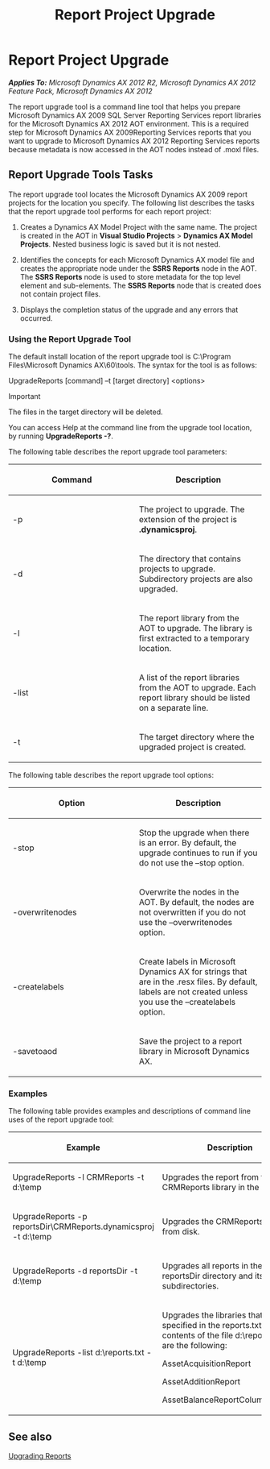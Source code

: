 ﻿---
title: Report Project Upgrade
TOCTitle: Report Project Upgrade
ms:assetid: b7a7535b-11c7-4ebb-8d88-172bb9577b32
ms:mtpsurl: https://technet.microsoft.com/en-us/library/Hh292607(v=AX.60)
ms:contentKeyID: 36655946
ms.date: 11/07/2012
mtps_version: v=AX.60
---

# Report Project Upgrade 


_**Applies To:** Microsoft Dynamics AX 2012 R2, Microsoft Dynamics AX 2012 Feature Pack, Microsoft Dynamics AX 2012_

The report upgrade tool is a command line tool that helps you prepare Microsoft Dynamics AX 2009 SQL Server Reporting Services report libraries for the Microsoft Dynamics AX 2012 AOT environment. This is a required step for Microsoft Dynamics AX 2009Reporting Services reports that you want to upgrade to Microsoft Dynamics AX 2012 Reporting Services reports because metadata is now accessed in the AOT nodes instead of .moxl files.

## Report Upgrade Tools Tasks

The report upgrade tool locates the Microsoft Dynamics AX 2009 report projects for the location you specify. The following list describes the tasks that the report upgrade tool performs for each report project:

1.  Creates a Dynamics AX Model Project with the same name. The project is created in the AOT in **Visual Studio Projects** \> **Dynamics AX Model Projects**. Nested business logic is saved but it is not nested.

2.  Identifies the concepts for each Microsoft Dynamics AX model file and creates the appropriate node under the **SSRS Reports** node in the AOT. The **SSRS Reports** node is used to store metadata for the top level element and sub-elements. The **SSRS Reports** node that is created does not contain project files.

3.  Displays the completion status of the upgrade and any errors that occurred.

### Using the Report Upgrade Tool

The default install location of the report upgrade tool is C:\\Program Files\\Microsoft Dynamics AX\\60\\tools. The syntax for the tool is as follows:

UpgradeReports \[command\] –t \[target directory\] \<options\>


> [!IMPORTANT]
> <P>The files in the target directory will be deleted.</P>



You can access Help at the command line from the upgrade tool location, by running **UpgradeReports -?**.

The following table describes the report upgrade tool parameters:

<table>
<colgroup>
<col style="width: 50%" />
<col style="width: 50%" />
</colgroup>
<thead>
<tr class="header">
<th><p>Command</p></th>
<th><p>Description</p></th>
</tr>
</thead>
<tbody>
<tr class="odd">
<td><p>-p</p></td>
<td><p>The project to upgrade. The extension of the project is <strong>.dynamicsproj</strong>.</p></td>
</tr>
<tr class="even">
<td><p>-d</p></td>
<td><p>The directory that contains projects to upgrade. Subdirectory projects are also upgraded.</p></td>
</tr>
<tr class="odd">
<td><p>-l</p></td>
<td><p>The report library from the AOT to upgrade. The library is first extracted to a temporary location.</p></td>
</tr>
<tr class="even">
<td><p>-list</p></td>
<td><p>A list of the report libraries from the AOT to upgrade. Each report library should be listed on a separate line.</p></td>
</tr>
<tr class="odd">
<td><p>-t</p></td>
<td><p>The target directory where the upgraded project is created.</p></td>
</tr>
</tbody>
</table>


The following table describes the report upgrade tool options:

<table>
<colgroup>
<col style="width: 50%" />
<col style="width: 50%" />
</colgroup>
<thead>
<tr class="header">
<th><p>Option</p></th>
<th><p>Description</p></th>
</tr>
</thead>
<tbody>
<tr class="odd">
<td><p>-stop</p></td>
<td><p>Stop the upgrade when there is an error. By default, the upgrade continues to run if you do not use the –stop option.</p></td>
</tr>
<tr class="even">
<td><p>-overwritenodes</p></td>
<td><p>Overwrite the nodes in the AOT. By default, the nodes are not overwritten if you do not use the –overwritenodes option.</p></td>
</tr>
<tr class="odd">
<td><p>-createlabels</p></td>
<td><p>Create labels in Microsoft Dynamics AX for strings that are in the .resx files. By default, labels are not created unless you use the –createlabels option.</p></td>
</tr>
<tr class="even">
<td><p>-savetoaod</p></td>
<td><p>Save the project to a report library in Microsoft Dynamics AX.</p></td>
</tr>
</tbody>
</table>


### Examples

The following table provides examples and descriptions of command line uses of the report upgrade tool:

<table>
<colgroup>
<col style="width: 50%" />
<col style="width: 50%" />
</colgroup>
<thead>
<tr class="header">
<th><p>Example</p></th>
<th><p>Description</p></th>
</tr>
</thead>
<tbody>
<tr class="odd">
<td><p>UpgradeReports -l CRMReports -t d:\temp</p></td>
<td><p>Upgrades the report from the CRMReports library in the AOT.</p></td>
</tr>
<tr class="even">
<td><p>UpgradeReports -p reportsDir\CRMReports.dynamicsproj -t d:\temp</p></td>
<td><p>Upgrades the CRMReports project from disk.</p></td>
</tr>
<tr class="odd">
<td><p>UpgradeReports -d reportsDir -t d:\temp</p></td>
<td><p>Upgrades all reports in the reportsDir directory and its subdirectories.</p></td>
</tr>
<tr class="even">
<td><p>UpgradeReports -list d:\reports.txt -t d:\temp</p></td>
<td><p>Upgrades the libraries that are specified in the reports.txt file. The contents of the file d:\reports.txt are the following:</p>
<p>AssetAcquisitionReport</p>
<p>AssetAdditionReport</p>
<p>AssetBalanceReportColumnsReport</p></td>
</tr>
</tbody>
</table>


## See also

[Upgrading Reports](upgrading-reports.md)

